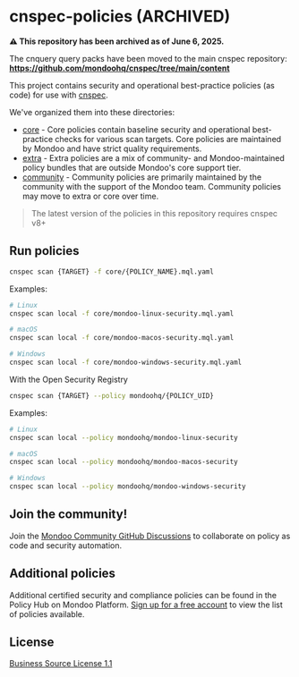 # cnspec-policies (ARCHIVED)

**⚠️ This repository has been archived as of June 6, 2025.**

The cnquery query packs have been moved to the main cnspec repository:
**https://github.com/mondoohq/cnspec/tree/main/content**

This project contains security and operational best-practice policies (as code) for use with [cnspec](https://github.com/mondoohq/cnspec).

We've organized them into these directories:

- [core](core) - Core policies contain baseline security and operational best-practice checks for various scan targets. Core policies are maintained by Mondoo and have strict quality requirements.
- [extra](extra) - Extra policies are a mix of community- and Mondoo-maintained policy bundles that are outside Mondoo's core support tier.
- [community](community) - Community policies are primarily maintained by the community with the support of the Mondoo team. Community policies may move to extra or core over time.

> The latest version of the policies in this repository requires cnspec v8+

## Run policies

```bash
cnspec scan {TARGET} -f core/{POLICY_NAME}.mql.yaml
```

Examples:

```bash
# Linux
cnspec scan local -f core/mondoo-linux-security.mql.yaml

# macOS
cnspec scan local -f core/mondoo-macos-security.mql.yaml

# Windows
cnspec scan local -f core/mondoo-windows-security.mql.yaml
```

With the Open Security Registry

```bash
cnspec scan {TARGET} --policy mondoohq/{POLICY_UID}
```

Examples:

```bash
# Linux
cnspec scan local --policy mondoohq/mondoo-linux-security

# macOS
cnspec scan local --policy mondoohq/mondoo-macos-security

# Windows
cnspec scan local --policy mondoohq/mondoo-windows-security
```

## Join the community!

Join the [Mondoo Community GitHub Discussions](https://github.com/orgs/mondoohq/discussions) to collaborate on policy as code and security automation.

## Additional policies

Additional certified security and compliance policies can be found in the Policy Hub on Mondoo Platform. [Sign up for a free account](https://mondoo.com/pricing) to view the list of policies available.

## License

[Business Source License 1.1](LICENSE)
